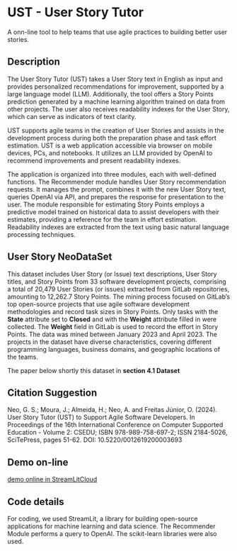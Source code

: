 # UST - User Story Tutor

A onn-line tool to help teams that use agile practices to building better user stories.

## Description

The User Story Tutor (UST) takes a User Story text in English as input and provides personalized recommendations for improvement, supported by a large language model (LLM). Additionally, the tool offers a Story Points prediction generated by a machine learning algorithm trained on data from other projects. The user also receives readability indexes for the User Story, which can serve as indicators of text clarity.

UST supports agile teams in the creation of User Stories and assists in the development process during both the preparation phase and task effort estimation. UST is a web application accessible via browser on mobile devices, PCs, and notebooks. It utilizes an LLM provided by OpenAI to recommend improvements and present readability indexes.

The application is organized into three modules, each with well-defined functions. The Recommender module handles User Story recommendation requests. It manages the prompt, combines it with the new User Story text, queries OpenAI via API, and prepares the response for presentation to the user. The module responsible for estimating Story Points employs a predictive model trained on historical data to assist developers with their estimates, providing a reference for the team in effort estimation. Readability indexes are extracted from the text using basic natural language processing techniques.

## User Story NeoDataSet

This dataset includes User Story (or Issue) text descriptions, User Story titles, and Story Points from 33 software development projects, comprising a total of 20,479 User Stories (or issues) extracted from GitLab repositories, amounting to 12,262.7 Story Points. The mining process focused on GitLab’s top open-source projects that use agile software development methodologies and record task sizes in Story Points. Only tasks with the **State** attribute set to **Closed** and with the **Weight** attribute filled in were collected. The **Weight** field in GitLab is used to record the effort in Story Points. The data was mined between January 2023 and April 2023. The projects in the dataset have diverse characteristics, covering different programming languages, business domains, and geographic locations of the teams.

The paper below shortly this dataset in **section 4.1 Dataset**  

## Citation Suggestion
Neo, G. S.; Moura, J.; Almeida, H.; Neo, A. and Freitas Júnior, O. (2024). User Story Tutor (UST) to Support Agile Software Developers. In Proceedings of the 16th International Conference on Computer Supported Education - Volume 2: CSEDU; ISBN 978-989-758-697-2; ISSN 2184-5026, SciTePress, pages 51-62. DOI: 10.5220/0012619200003693 

## Demo on-line

[demo online in StreamLitCloud](https://userstoryteach.streamlit.app/)

## Code details

For coding, we used StreamLit, a library for building open-source applications for machine learning and data science. The Recommender Module performs a query to OpenAI. The scikit-learn libraries were also used.

